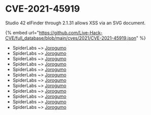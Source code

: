 # CVE-2021-45919

Studio 42 elFinder through 2.1.31 allows XSS via an SVG document.

{% embed url="https://github.com/Live-Hack-CVE/full_database/blob/main/cves/2021/CVE-2021-45919.json" %}


* SpiderLabs ~> [Jorogumo](https://www.alice-snow.ru/2021/database/cve-2021-45919/jorogumo-spiderlabs)
* SpiderLabs ~> [Jorogumo](https://www.alice-snow.ru/2021/database/cve-2021-45919/jorogumo-spiderlabs)
* SpiderLabs ~> [Jorogumo](https://www.alice-snow.ru/2021/database/cve-2021-45919/jorogumo-spiderlabs)
* SpiderLabs ~> [Jorogumo](https://www.alice-snow.ru/2021/database/cve-2021-45919/jorogumo-spiderlabs)
* SpiderLabs ~> [Jorogumo](https://www.alice-snow.ru/2021/database/cve-2021-45919/jorogumo-spiderlabs)
* SpiderLabs ~> [Jorogumo](https://www.alice-snow.ru/2021/database/cve-2021-45919/jorogumo-spiderlabs)
* SpiderLabs ~> [Jorogumo](https://www.alice-snow.ru/2021/database/cve-2021-45919/jorogumo-spiderlabs)
* SpiderLabs ~> [Jorogumo](https://www.alice-snow.ru/2021/database/cve-2021-45919/jorogumo-spiderlabs)
* SpiderLabs ~> [Jorogumo](https://www.alice-snow.ru/2021/database/cve-2021-45919/jorogumo-spiderlabs)
* SpiderLabs ~> [Jorogumo](https://www.alice-snow.ru/2021/database/cve-2021-45919/jorogumo-spiderlabs)
* SpiderLabs ~> [Jorogumo](https://www.alice-snow.ru/2021/database/cve-2021-45919/jorogumo-spiderlabs)
* SpiderLabs ~> [Jorogumo](https://www.alice-snow.ru/2021/database/cve-2021-45919/jorogumo-spiderlabs)